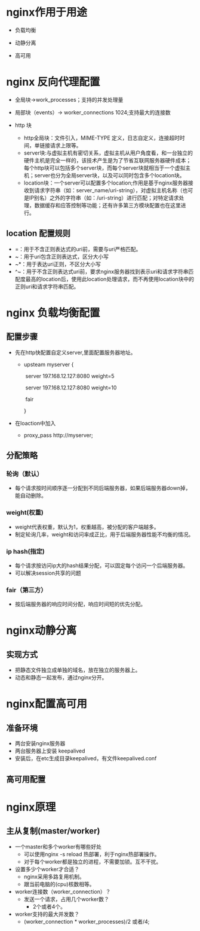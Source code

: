 # nginx作用于用途

- 负载均衡

- 动静分离

- 高可用

# nginx 反向代理配置

- 全局块->work_processes；支持的并发处理量

- 局部块（events）-> worker_connections 1024;支持最大的连接数

- http 块
  - http全局块：文件引入，MIME-TYPE 定义，日志自定义，连接超时时间，单链接请求上限等。
  - server块:与虚拟主机有密切关系，虚拟主机从用户角度看，和一台独立的硬件主机是完全一样的，该技术产生是为了节省互联网服务器硬件成本；每个http块可以包括多个server块，而每个server块就相当于一个虚拟主机；server也分为全局server块，以及可以同时包含多个location块。
  - location块：一个server可以配置多个location;作用是基于nginx服务器接收到请求字符串（如：server_name/uri-string），对虚拟主机名称（也可是IP别名）之外的字符串（如：/uri-string）进行匹配；对特定请求处理，数据缓存和应答控制等功能；还有许多第三方模块配置也在这里进行。

## location 配置规则

- =：用于不含正则表达式的uri前，需要与uri严格匹配。
- ~：用于uri包含正则表达式，区分大小写
- ~*：用于表达uri正则，不区分大小写
- ^~：用于不含正则表达式uri前，要求nginx服务器找到表示uri和请求字符串匹配度最高的location后，使用此location处理请求，而不再使用location块中的正则uri和请求字符串匹配。

# nginx 负载均衡配置

## 配置步骤

- 先在http快配置自定义server,里面配置服务器地址。

  - upsteam myserver {

    ​	server 197.168.12.127:8080 weight=5

    ​    server 197.168.12.127:8080 weight=10

    ​     fair

    }

- 在loaction中加入
  - proxy_pass http://myserver;

## 分配策略

 ### 轮询（默认）

- 每个请求按时间顺序逐一分配到不同后端服务器，如果后端服务器down掉，能自动删除。

### weight(权重)

- weight代表权重，默认为1，权重越高，被分配的客户端越多。
- 制定轮询几率，weight和访问率成正比，用于后端服务器性能不均衡的情况。

### ip hash(指定)

- 每个请求按访问ip大的hash结果分配，可以固定每个访问一个后端服务器。
- 可以解决session共享的问题

### fair（第三方）

- 按后端服务器的响应时间分配，响应时间短的优先分配。

# nginx动静分离

## 实现方式

- 把静态文件独立成单独的域名，放在独立的服务器上。
- 动态和静态一起发布，通过nginx分开。

# nginx配置高可用

## 准备环境

- 两台安装nginx服务器
- 两台服务器上安装 keepalived
- 安装后，在etc生成目录keepalived，有文件keepalived.conf

## 高可用配置





# nginx原理

## 主从复制(master/worker)

- 一个master和多个worker有哪些好处
  - 可以使用nginx -s reload 热部署，利于nginx热部署操作。
  - 对于每个worker都是独立的进程，不需要加锁。互不干扰。
- 设置多少个worker才合适？
  - nginx采用多路复用机制。
  - 跟当前电脑的(cpu)核数相等。
- worker连接数（worker_connection）？
  - 发送一个请求，占用几个worker数？
    - 2个或者4个。
- worker支持的最大并发数？
  - (worker_connection * worker_processes)/2  或者/4;